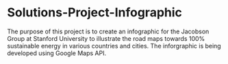 # Solutions-Project-Infographic

The purpose of this project is to create an infographic for the Jacobson Group at Stanford University to illustrate the road maps towards 100% sustainable energy in  various countries and cities.  The inforgraphic is being developed using Google Maps API.  
